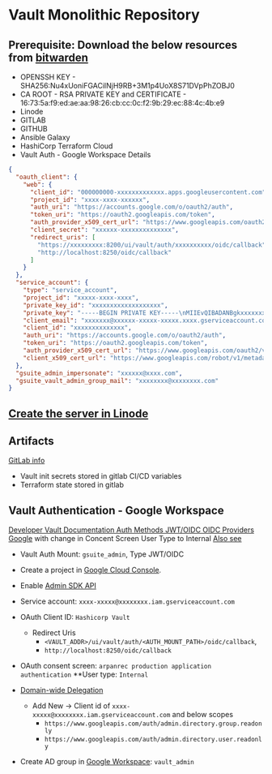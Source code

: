 # Vault Monolithic Repository

## Prerequisite: Download the below resources from [bitwarden](tasks/011-get_prerequisite.yml)

- OPENSSH KEY - SHA256:Nu4xUoniFGACilNjH9RB+3M1p4UoX8S71DVpPhZOBJ0
- CA ROOT - RSA PRIVATE KEY and CERTIFICATE - 16:73:5a:f9:ed:ae:aa:98:26:cb:cc:0c:f2:9b:29:ec:88:4c:4b:e9
- Linode
- GITLAB
- GITHUB
- Ansible Galaxy
- HashiCorp Terraform Cloud
- Vault Auth - Google Workspace Details

```json
{
  "oauth_client": {
    "web": {
      "client_id": "000000000-xxxxxxxxxxxxx.apps.googleusercontent.com",
      "project_id": "xxxx-xxxx-xxxxxx",
      "auth_uri": "https://accounts.google.com/o/oauth2/auth",
      "token_uri": "https://oauth2.googleapis.com/token",
      "auth_provider_x509_cert_url": "https://www.googleapis.com/oauth2/v1/certs",
      "client_secret": "xxxxxx-xxxxxxxxxxxxxx",
      "redirect_uris": [
        "https://xxxxxxxxx:8200/ui/vault/auth/xxxxxxxxxx/oidc/callback",
        "http://localhost:8250/oidc/callback"
      ]
    }
  },
  "service_account": {
    "type": "service_account",
    "project_id": "xxxxx-xxxx-xxxx",
    "private_key_id": "xxxxxxxxxxxxxxxxxxx",
    "private_key": "-----BEGIN PRIVATE KEY-----\nMIIEvQIBADANBgkxxxxxxxxxx3MKey9ywXabd15oA=\n-----END PRIVATE KEY-----\n",
    "client_email": "xxxxxxx@xxxxxx-xxxxx-xxxxx.xxxx.gserviceaccount.com",
    "client_id": "xxxxxxxxxxxxxx",
    "auth_uri": "https://accounts.google.com/o/oauth2/auth",
    "token_uri": "https://oauth2.googleapis.com/token",
    "auth_provider_x509_cert_url": "https://www.googleapis.com/oauth2/v1/certs",
    "client_x509_cert_url": "https://www.googleapis.com/robot/v1/metadata/x509/xxxxxx-xxxxx%xxxxxx-xxxx-xxxxx.iam.gserviceaccount.com"
  },
  "gsuite_admin_impersonate": "xxxxxx@xxxx.com",
  "gsuite_vault_admin_group_mail": "xxxxxxxx@xxxxxxxx.com"
}

```

## [Create the server in Linode](tasks/100-create_server.yml)

## Artifacts

[GitLab info](ansible/vars/gitlab_artifacts.yml)

- Vault init secrets stored in gitlab CI/CD variables
- Terraform state stored in gitlab

## Vault Authentication - Google Workspace

[Developer Vault Documentation Auth Methods JWT/OIDC OIDC Providers Google](https://developer.hashicorp.com/vault/docs/auth/jwt/oidc-providers/google)
with change in Concent Screen User Type to Internal
[Also see](https://vagarwal2.medium.com/hashicorp-vault-groups-integration-with-google-g-suite-6df8951d7573)

- Vault Auth Mount: `gsuite_admin`, Type JWT/OIDC

- Create a project in [Google Cloud Console](https://console.cloud.google.com).
- Enable [Admin SDK API](https://console.developers.google.com/apis/api/admin.googleapis.com/overview)
- Service account: `xxxx-xxxxx@xxxxxxxx.iam.gserviceaccount.com`
- OAuth Client ID: `Hashicorp Vault`
  - Redirect Uris
    - `<VAULT_ADDR>/ui/vault/auth/<AUTH_MOUNT_PATH>/oidc/callback`,
    - `http://localhost:8250/oidc/callback`
- OAuth consent screen: `arpanrec production application authentication` **User type: `Internal`
- [Domain-wide Delegation](https://admin.google.com/ac/owl/domainwidedelegation)
  - Add New -> Client id of `xxxx-xxxxx@xxxxxxxx.iam.gserviceaccount.com` and below scopes
    - `https://www.googleapis.com/auth/admin.directory.group.readonly`
    - `https://www.googleapis.com/auth/admin.directory.user.readonly`
- Create AD group in [Google Workspace](https://admin.google.com/ac/groups): `vault_admin`
